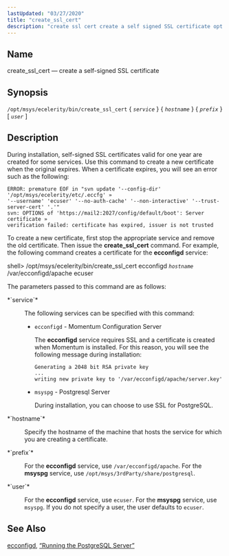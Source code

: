 ```yaml
---
lastUpdated: "03/27/2020"
title: "create_ssl_cert"
description: "create ssl cert create a self signed SSL certificate opt msys ecelerity bin create ssl cert service hostname prefix user During installation self signed SSL certificates valid for one year are created for some services Use this command to create a new certificate when the original expires When a certificate..."
---
```


<a name="executable.create_ssl_cert"></a> 
## Name

create_ssl_cert — create a self-signed SSL certificate

## Synopsis

`/opt/msys/ecelerity/bin/create_ssl_cert` { *`service`* } { *`hostname`* } { *`prefix`* } [ *`user`* ]

<a name="idp14360800"></a> 
## Description

During installation, self-signed SSL certificates valid for one year are created for some services. Use this command to create a new certificate when the original expires. When a certificate expires, you will see an error such as the following:

```
ERROR: premature EOF in "svn update '--config-dir' '/opt/msys/ecelerity/etc/.eccfg' »
'--username' 'ecuser' '--no-auth-cache' '--non-interactive' '--trust-server-cert' '.'"
svn: OPTIONS of 'https://mail2:2027/config/default/boot': Server certificate »
verification failed: certificate has expired, issuer is not trusted
```

To create a new certificate, first stop the appropriate service and remove the old certificate. Then issue the **create_ssl_cert** command. For example, the following command creates a certificate for the **ecconfigd** service:

shell> /opt/msys/ecelerity/bin/create_ssl_cert ecconfigd *`hostname`* \
/var/ecconfigd/apache ecuser

The parameters passed to this command are as follows:

<dl class="variablelist">

<dt>*`service`*</dt>

<dd>

The following services can be specified with this command:

*   `ecconfigd` - Momentum Configuration Server

    The **ecconfigd** service requires SSL and a certificate is created when Momentum is installed. For this reason, you will see the following message during installation:

    ```
    Generating a 2048 bit RSA private key
    ...
    writing new private key to '/var/ecconfigd/apache/server.key'
    ```

*   `msyspg` - Postgresql Server

    During installation, you can choose to use SSL for PostgreSQL.

</dd>

<dt>*`hostname`*</dt>

<dd>

Specify the hostname of the machine that hosts the service for which you are creating a certificate.

</dd>

<dt>*`prefix`*</dt>

<dd>

For the **ecconfigd** service, use `/var/ecconfigd/apache`. For the **msyspg** service, use `/opt/msys/3rdParty/share/postgresql`.

</dd>

<dt>*`user`*</dt>

<dd>

For the **ecconfigd** service, use `ecuser`. For the **msyspg** service, use `msyspg`. If you do not specify a user, the user defaults to `ecuser`.

</dd>

</dl>

<a name="idp14556320"></a> 
## See Also

[ecconfigd](/momentum/4/executable/ecconfigd), [“Running the PostgreSQL Server”](/momentum/4/postgresql-server)